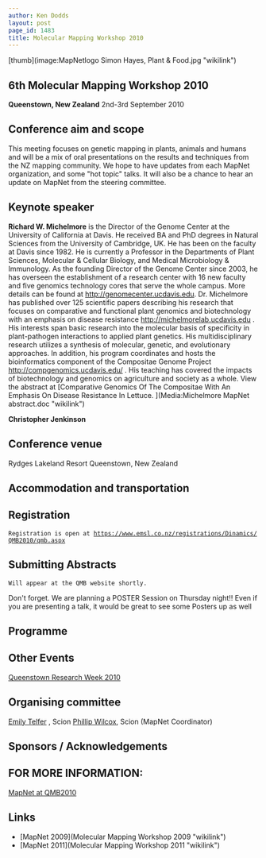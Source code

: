 ```yaml
---
author: Ken Dodds
layout: post
page_id: 1483
title: Molecular Mapping Workshop 2010
---
```

[thumb](image:MapNetlogo Simon Hayes, Plant & Food.jpg "wikilink")

## 6th Molecular Mapping Workshop 2010

**Queenstown, New Zealand**
 2nd-3rd September 2010

## Conference aim and scope

This meeting focuses on genetic mapping in plants, animals and humans and will be a mix of oral presentations on the results and techniques from the NZ mapping community. We hope to have updates from each MapNet organization, and some "hot topic" talks. It will also be a chance to hear an update on MapNet from the steering committee.

## Keynote speaker

**Richard W. Michelmore** is the Director of the Genome Center at the University of California at Davis. He received BA and PhD degrees in Natural Sciences from the University of Cambridge, UK. He has been on the faculty at Davis since 1982. He is currently a Professor in the Departments of Plant Sciences, Molecular & Cellular Biology, and Medical Microbiology & Immunology. As the founding Director of the Genome Center since 2003, he has overseen the establishment of a research center with 16 new faculty and five genomics technology cores that serve the whole campus. More details can be found at <http://genomecenter.ucdavis.edu>. Dr. Michelmore has published over 125 scientific papers describing his research that focuses on comparative and functional plant genomics and biotechnology with an emphasis on disease resistance <http://michelmorelab.ucdavis.edu> . His interests span basic research into the molecular basis of specificity in plant-pathogen interactions to applied plant genetics. His multidisciplinary research utilizes a synthesis of molecular, genetic, and evolutionary approaches. In addition, his program coordinates and hosts the bioinformatics component of the Compositae Genome Project <http://compgenomics.ucdavis.edu/> . His teaching has covered the impacts of biotechnology and genomics on agriculture and society as a whole. View the abstract at [Comparative Genomics Of The Compositae With An Emphasis On Disease Resistance In Lettuce. ](Media:Michelmore MapNet abstract.doc "wikilink")

**Christopher Jenkinson**

## Conference venue

Rydges Lakeland Resort
Queenstown, New Zealand

## Accommodation and transportation

## Registration

`Registration is open at `[`https://www.emsl.co.nz/registrations/Dinamics/QMB2010/qmb.aspx`](https://www.emsl.co.nz/registrations/Dinamics/QMB2010/qmb.aspx)

## Submitting Abstracts

`Will appear at the QMB website shortly.`

Don't forget. We are planning a POSTER Session on Thursday night!! Even if you are presenting a talk, it would be great to see some Posters up as well

## Programme

## Other Events

[Queenstown Research Week 2010](http://www.qmb.org.nz/index.html)

## Organising committee

[Emily Telfer](User:ETelfer "wikilink") , Scion
[Phillip Wilcox](User:PWilcox "wikilink"), Scion (MapNet Coordinator)

## Sponsors / Acknowledgements

## FOR MORE INFORMATION:

[MapNet at QMB2010](http://www.qmb.org.nz/mapnet-index.html)

## Links

-   [MapNet 2009](Molecular Mapping Workshop 2009 "wikilink")
-   [MapNet 2011](Molecular Mapping Workshop 2011 "wikilink")

